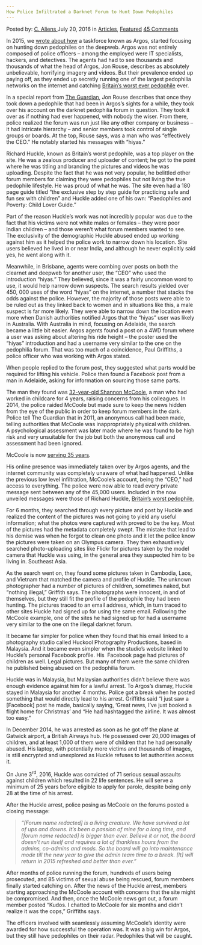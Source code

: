 ```yaml
---
How Police Infiltrated a Darknet Forum to Hunt Down Pedophiles
---
```

<article class="post-listing post-14852 post type-post status-publish format-standard has-post-thumbnail hentry category-articles category-deepdot-news tag-darknet tag-forum tag-hunt tag-infiltrated tag-pedophiles tag-police">
    <div class="post-inner">
    <p class="post-meta">
    <span>Posted by: <a href="https://www.deepdotweb.com/author/caliens/" title="">C. Aliens </a></span>
    <span>July 20, 2016</span>
    <span>in <a href="https://www.deepdotweb.com/category/articles/" rel="category tag">Articles</a>, <a href="https://www.deepdotweb.com/category/deepdot-news/" rel="category tag">Featured</a></span>
    <span><a href="https://www.deepdotweb.com/2016/07/20/police-infiltrated-darknet-forum-hunt-pedophiles/#comments">45 Comments</a></span>
    </p>
    <div class="clear"></div>
    <div class="entry">
    <p>In 2015, we <a href="https://www.deepdotweb.com/2015/11/23/queensland-task-force-setting-up-for-catching-dark-web-pedophiles/">wrote about how</a> a taskforce known as Argos, started focusing on hunting down pedophiles on the deepweb. Argos was not entirely composed of police officers – among the employed were IT specialists, hackers, and detectives. The agents had had to see thousands and thousands of what the head of Argos, Jon Rouse, describes as absolutely unbelievable, horrifying imagery and videos. But their prevalence ended up paying off, as they ended up secretly running one of the largest pedophilia networks on the internet and catching <a href="https://www.deepdotweb.com/2016/06/12/pedofunding-admin-sentenced-22-life-sentences/">Britain&#8217;s worst ever pedophile</a> ever.</p>
    <p>In a special report from <a href="https://www.theguardian.com/society/2016/jul/13/shining-a-light-on-the-dark-web-how-the-police-ended-up-running-a-paedophile-site">The Guardian</a>, Jon Rouse describes that once they took down a pedophile that had been in Argos&#8217;s sights for a while, they took over his account on the darknet pedophilia forum in question. They took it over as if nothing had ever happened, with nobody the wiser. From there, police realized the forum was run just like any other company or business – it had intricate hierarchy – and senior members took control of single groups or boards. At the top, Rouse says, was a man who was “effectively the CEO.” He notably started his messages with “hiyas.”</p>
    <p>Richard Huckle, known as Britain&#8217;s worst pedophile, was a top player on the site. He was a zealous producer and uploader of content; he got to the point where he was titling and branding the pictures and videos he was uploading. Despite the fact that he was not very popular, he belittled other forum members for claiming they were pedophiles but not living the true pedophile lifestyle. He was proud of what he was. The site even had a 180 page guide titled “the exclusive step by step guide for practicing safe and fun sex with children” and Huckle added one of his own: “Paedophiles and Poverty: Child Lover Guide.”</p>
    <p>Part of the reason Huckle&#8217;s work was not incredibly popular was due to the fact that his victims were not white males or females – they were poor Indian children – and those weren&#8217;t what forum members wanted to see. The exclusivity of the demographic Huckle abused ended up working against him as it helped the police work to narrow down his location. Site users believed he lived in or near India, and although he never explicitly said yes, he went along with it.</p>
    <p>Meanwhile, in Brisbane, agents were combing over posts on both the clearnet and deepweb for another user, the “CEO” who used the introduction “hiyas.” They believed, since it was a fairly uncommon word to use, it would help narrow down suspects. The search results yielded over 450, 000 uses of the word “hiyas” on the internet, a number that stacks the odds against the police. However, the majority of those posts were able to be ruled out as they linked back to women and in situations like this, a male suspect is far more likely. They were able to narrow down the location even more when Danish authorities notified Argos that the “hiyas” user was likely in Australia. With Australia in mind, focusing on Adelaide, the search became a little bit easier. Argos agents found a post on a 4WD forum where a user was asking about altering his ride height – the poster used the “hiyas” introduction and had a username very similar to the one on the pedophilia forum. That was too much of a coincidence, Paul Griffiths, a police officer who was working with Argos stated.</p>
    <p>When people replied to the forum post, they suggested what parts would be required for lifting his vehicle. Police then found a Facebook post from a man in Adelaide, asking for information on sourcing those same parts.</p>
    <p>The man they found was <a href="https://www.deepdotweb.com/2016/02/02/jailed-child-porn-admin-testifies-against-co-admin/">32-year-old Shannon McCoole</a>, a man who had worked in childcare for 4 years, raising concerns from his colleagues. In 2014, the police raided McCoole but made sure to keep the news hidden from the eye of the public in order to keep forum members in the dark. Police tell The Guardian that in 2011, an anonymous call had been made, telling authorities that McCoole was inappropriately physical with children. A psychological assessment was later made where he was found to be high risk and very unsuitable for the job but both the anonymous call and assessment had been ignored.</p>
    <p>McCoole is now <a href="https://www.deepdotweb.com/2015/08/11/australian-darkweb-pedo-site-admin-sentenced-to-35-years-in-jail/">serving 35 years</a>.</p>
    <p>His online presence was immediately taken over by Argos agents, and the internet community was completely unaware of what had happened. Unlike the previous low level infiltration, McCoole&#8217;s account, being the “CEO,” had access to everything. The police were now able to read every private message sent between any of the 45,000 users. Included in the now unveiled messages were those of Richard Huckle, <a href="http://www.telegraph.co.uk/news/2016/06/06/britains-worst-paedophile-richard-huckle-handed-23-life-sentence/">Britain&#8217;s worst pedophile.</a></p>
    <p>For 6 months, they searched through every picture and post by Huckle and realized the content of the pictures was not going to yield any useful information; what the photos were captured with proved to be the key. Most of the pictures had the metadata completely swept. The mistake that lead to his demise was when he forgot to clean one photo and it let the police know the pictures were taken on an Olympus camera. They then exhaustively searched photo-uploading sites like Flickr for pictures taken by the model camera that Huckle was using, in the general area they suspected him to be living in. Southeast Asia.</p>
    <p>As the search went on, they found some pictures taken in Cambodia, Laos, and Vietnam that matched the camera and profile of Huckle. The unknown photographer had a number of pictures of children, sometimes naked, but “nothing illegal,” Griffith says. The photographs were innocent, in and of themselves, but they still fit the profile of the pedophile they had been hunting. The pictures traced to an email address, which, in turn traced to other sites Huckle had signed up for using the same email. Following the McCoole example, one of the sites he had signed up for had a username very similar to the one on the illegal darknet forum.</p>
    <p>It became far simpler for police when they found that his email linked to a photography studio called Huckool Photography Productions, based in Malaysia. And it became even simpler when the studio&#8217;s website linked to Huckle&#8217;s personal Facebook profile. His  Facebook page had pictures of children as well. Legal pictures. But many of them were the same children he published being abused on the pedophilia forum.</p>
    <p>Huckle was in Malaysia, but Malaysian authorities didn&#8217;t believe there was enough evidence against him for a lawful arrest. To Argos&#8217;s dismay, Huckle stayed in Malaysia for another 4 months. Police got a break when he posted something that would directly lead to his arrest. Griffiths said “I just saw a [Facebook] post he made, basically saying, ‘Great news, I’ve just booked a flight home for Christmas’ and “He had hashtagged the airline. It was almost too easy.”</p>
    <p>In December 2014, he was arrested as soon as he got off the plane at Gatwick airport, a British Airways hub. He possessed over 20,000 images of children, and at least 1,000 of them were of children that he had personally abused. His laptop, with potentially more victims and thousands of images, is still encrypted and unexplored as Huckle refuses to let authorities access it.</p>
    <p>On June 3<sup>rd</sup>, 2016, Huckle was convicted of 71 serious sexual assaults against children which resulted in 22 life sentences. He will serve a minimum of 25 years before eligible to apply for parole, despite being only 28 at the time of his arrest.</p>
    <p>After the Huckle arrest, police posing as McCoole on the forums posted a closing message:</p>
    <blockquote><p><em>“[Forum name redacted] is a living creature. We have survived a lot of ups and downs. It’s been a passion of mine for a long time, and [forum name redacted] is bigger than ever. Believe it or not, the board doesn’t run itself and requires a lot of thankless hours from the admins, co-admins and mods. So the board will go into maintenance mode till the new year to give the admin team time to a break. [It] will return in 2015 refreshed and better than ever.”</em></p></blockquote>
    <p>After months of police running the forum, hundreds of users being prosecuted, and 85 victims of sexual abuse being rescued, forum members finally started catching on. After the news of the Huckle arrest, members starting approaching the McCoole account with concerns that the site might be compromised. And then, once the McCoole news got out, a forum member posted “Kudos. I chatted to McCoole for six months and didn’t realize it was the cops,” Griffiths says.</p>
    <p>The officers involved with seamlessly assuming McCoole&#8217;s identity were awarded for how successful the operation was. It was a big win for Argos, but they still have pedophiles on their radar. Pedophiles that will be caught.</p>
    </div>
    <span style="display:none"><a href="https://www.deepdotweb.com/tag/darknet/" rel="tag">darknet</a> <a href="https://www.deepdotweb.com/tag/forum/" rel="tag">forum</a> <a href="https://www.deepdotweb.com/tag/hunt/" rel="tag">hunt</a> <a href="https://www.deepdotweb.com/tag/infiltrated/" rel="tag">infiltrated</a> <a href="https://www.deepdotweb.com/tag/pedophiles/" rel="tag">pedophiles</a> <a href="https://www.deepdotweb.com/tag/police/" rel="tag">police</a></span> <span style="display:none" class="updated">2016-07-20</span>
    <div style="display:none" class="vcard author" itemprop="author" itemscope itemtype="http://schema.org/Person"><strong class="fn" itemprop="name"><a href="https://www.deepdotweb.com/author/caliens/" title="Posts by C. Aliens" rel="author">C. Aliens</a></strong></div>
    </div>
</article>

